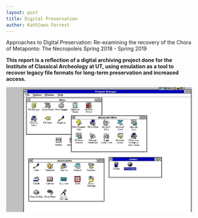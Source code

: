 ```yaml
---
layout: post
title: Digital Preservation
author: Kathleen Forrest
---
```

Approaches to Digital Preservation: Re-examining the recovery of the Chora of Metaponto: The Necropoleis Spring 2018 - Spring 2019

**This report is a reflection of a digital archiving project done for the Institute of Classical Archeology at UT, using emulation as a tool to recover legacy file formats for long-term preservation and increased access.**


![Preservation1](https://raw.githubusercontent.com/katforrest/katforrest.github.io/master/assets/img/Preservation1.jpg)
